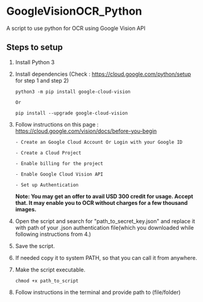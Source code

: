 # GoogleVisionOCR_Python
 A script to use python for OCR using Google Vision API

## Steps to setup
1.  Install Python 3
2.  Install dependencies (Check : https://cloud.google.com/python/setup for step 1 and step 2)

        python3 -m pip install google-cloud-vision

        Or

        pip install --upgrade google-cloud-vision
3.  Follow instructions on this page : https://cloud.google.com/vision/docs/before-you-begin

        - Create an Google Cloud Account Or Login with your Google ID

        - Create a Cloud Project

        - Enable billing for the project

        - Enable Google Cloud Vision API

        - Set up Authentication

    **Note: You may get an offer to avail USD 300 credit for usage. Accept that. It may enable you to OCR without charges for a few thousand images.**
4.  Open the script and search for "path_to_secret_key.json" and replace it with path of your .json authentication file(which you downloaded while following instructions from 4.)
5.  Save the script.
6.  If needed copy it to system PATH, so that you can call it from anywhere.
7.  Make the script executable.

        chmod +x path_to_script

8.  Follow instructions in the terminal and provide path to (file/folder)
